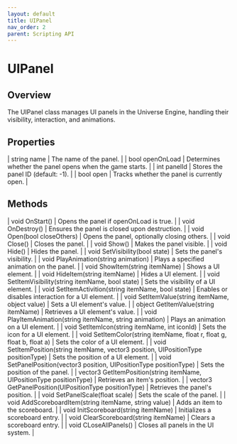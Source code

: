 ```yaml
---
layout: default
title: UIPanel
nav_order: 2
parent: Scripting API
---
```

# UIPanel

## Overview

The UIPanel class manages UI panels in the Universe Engine, handling their visibility, interaction, and animations.

## Properties

| string name | The name of the panel. |
| bool openOnLoad | Determines whether the panel opens when the game starts. |
| int panelId | Stores the panel ID (default: -1). |
| bool open | Tracks whether the panel is currently open. |

## Methods

| void OnStart() | Opens the panel if openOnLoad is true. |
| void OnDestroy() | Ensures the panel is closed upon destruction. |
| void Open(bool closeOthers) | Opens the panel, optionally closing others. |
| void Close() | Closes the panel. |
| void Show() | Makes the panel visible. |
| void Hide() | Hides the panel. |
| void SetVisibility(bool state) | Sets the panel's visibility. |
| void PlayAnimation(string animation) | Plays a specified animation on the panel. |
| void ShowItem(string itemName) | Shows a UI element. |
| void HideItem(string itemName) | Hides a UI element. |
| void SetItemVisibility(string itemName, bool state) | Sets the visibility of a UI element. |
| void SetItemActivition(string itemName, bool state) | Enables or disables interaction for a UI element. |
| void SetItemValue(string itemName, object value) | Sets a UI element's value. |
| object GetItemValue(string itemName) | Retrieves a UI element's value. |
| void PlayItemAnimation(string itemName, string animation) | Plays an animation on a UI element. |
| void SetItemIcon(string itemName, int iconId) | Sets the icon for a UI element. |
| void SetItemColor(string itemName, float r, float g, float b, float a) | Sets the color of a UI element. |
| void SetItemPosition(string itemName, vector3 position, UIPositionType positionType) | Sets the position of a UI element. |
| void SetPanelPosition(vector3 position, UIPositionType positionType) | Sets the position of the panel. |
| vector3 GetItemPosition(string itemName, UIPositionType positionType) | Retrieves an item's position. |
| vector3 GetPanelPosition(UIPositionType positionType) | Retrieves the panel's position. |
| void SetPanelScale(float scale) | Sets the scale of the panel. |
| void AddScoreboardItem(string itemName, string value) | Adds an item to the scoreboard. |
| void InitScoreboard(string itemName) | Initializes a scoreboard entry. |
| void ClearScoreboard(string itemName) | Clears a scoreboard entry. |
| void CLoseAllPanels() | Closes all panels in the UI system. |